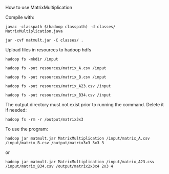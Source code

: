 How to use MatrixMultiplication

Compile with:

``javac -classpath $(hadoop classpath) -d classes/ MatrixMultiplication.java``

``jar -cvf matmult.jar -C classes/ .``

Upload files in resources to hadoop hdfs

``hadoop fs -mkdir /input``

``hadoop fs -put resources/matrix_A.csv /input``

``hadoop fs -put resources/matrix_B.csv /input``

``hadoop fs -put resources/matrix_A23.csv /input``

``hadoop fs -put resources/matrix_B34.csv /input``

The output directory must not exist prior to running the command. Delete it if needed:

``hadoop fs -rm -r /output/matrix3x3``

To use the program:

``hadoop jar matmult.jar MatrixMultiplication /input/matrix_A.csv /input/matrix_B.csv /output/matrix3x3 3x3 3``

or

``hadoop jar matmult.jar MatrixMultiplication /input/matrix_A23.csv /input/matrix_B34.csv /output/matrix2x3x4 2x3 4``


